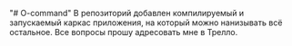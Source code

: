 "# O-command" 
В репозиторий добавлен компилируемый и запускаемый каркас приложения, на который можно нанизывать всё остальное. Все вопросы прошу адресовать мне в Трелло.